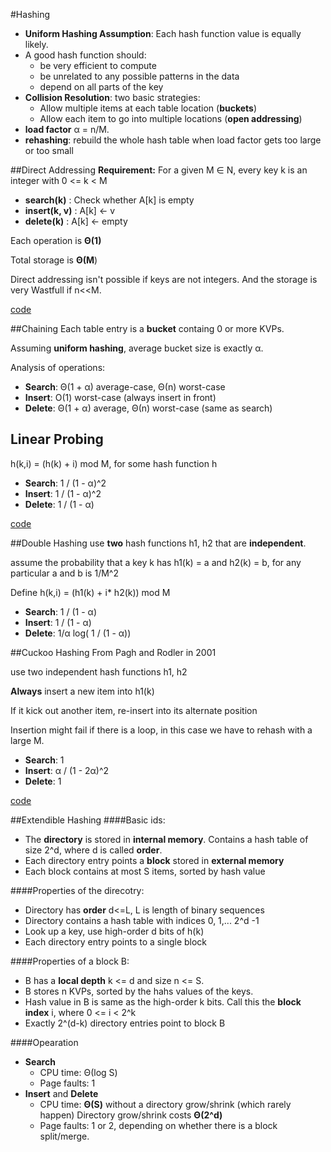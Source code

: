 #Hashing
- **Uniform Hashing Assumption**: Each hash function value is equally likely.
- A good hash function should:
   - be very efficient to compute
   - be unrelated to any possible patterns in the data
   - depend on all parts of the key 
- **Collision Resolution**: two basic strategies:
   - Allow multiple items at each table location (**buckets**) 
   - Allow each item to go into multiple locations (**open addressing**)
- **load factor** α = n/M. 
- **rehashing**: rebuild the whole hash table when load factor gets too large or too small

##Direct Addressing
**Requirement:** For a given M ∈ N, every key k is an integer with 0 <= k < M

- **search(k)** : Check whether A[k] is empty
- **insert(k, v)** : A[k] ← v
- **delete(k)** : A[k] ← empty

Each operation is **Θ(1)**

Total storage is **Θ(M**)

Direct addressing isn't possible if keys are not integers. And the storage is very Wastfull if n<<M.

[code](https://github.com/jingt06/Algorithms/blob/master/Hashing/Direct_Hashing.cc)

##Chaining
Each table entry is a **bucket** containg 0 or more KVPs.

Assuming **uniform hashing**, average bucket size is exactly α.

Analysis of operations:

- **Search**: Θ(1 + α) average-case, Θ(n) worst-case
- **Insert**: O(1) worst-case (always insert in front)
- **Delete**: Θ(1 + α) average, Θ(n) worst-case (same as search)


## Linear Probing
h(k,i) = (h(k) + i) mod M, for some hash function h

- **Search**: 1 / (1 - α)^2
- **Insert**: 1 / (1 - α)^2
- **Delete**: 1 / (1 - α)

[code](https://github.com/jingt06/Algorithms/blob/master/Hashing/Linear_Probing.cc)

##Double Hashing
use **two** hash functions h1, h2 that are **independent**.

assume the probability that a key k has h1(k) = a and h2(k) = b, for any particular a and b is 1/M^2

Define h(k,i) = (h1(k) + i* h2(k)) mod M

- **Search**: 1 / (1 - α)
- **Insert**: 1 / (1 - α)
- **Delete**: 1/α log( 1 / (1 - α))


##Cuckoo Hashing
From Pagh and Rodler in 2001

use two independent hash functions h1, h2

**Always** insert a new item into h1(k)

If it kick out another item, re-insert into its alternate position

Insertion might fail if there is a loop, in this case we have to rehash with a large M.

- **Search**: 1
- **Insert**: α / (1 - 2α)^2
- **Delete**: 1

[code](https://github.com/jingt06/Algorithms/blob/master/Hashing/Cuckoo_Hashing.cc)

##Extendible Hashing
####Basic ids:
- The **directory** is stored in **internal memory**. Contains a hash table of size 2^d, where d is called **order**.
-  Each directory entry points a **block** stored in **external memory**
-  Each block contains at most S items, sorted by hash value

####Properties of the direcotry:
-  Directory has **order** d<=L, L is length of binary sequences
-  Directory contains a hash table with indices 0, 1,... 2^d -1
-  Look up a key, use high-order d bits of h(k)
-  Each directory entry points to a single block

####Properties of a block B:
- B has a **local depth** k <= d and size n <= S.
- B stores n KVPs, sorted by the hahs values of the keys.
- Hash value in B is same as the high-order k bits. Call this the **block index** i, where 0 <= i < 2^k
- Exactly 2^(d-k) directory entries point to block B

####Opearation
- **Search**
  -  CPU time: Θ(log S)
  -  Page faults: 1 
- **Insert** and **Delete**
  - CPU time: **Θ(S)** without a directory grow/shrink (which rarely happen) Directory grow/shrink costs **Θ(2^d)**
  - Page faults: 1 or 2, depending on whether there is a block split/merge.
